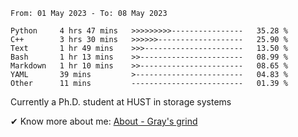 <!--START_SECTION:waka-->

```text
From: 01 May 2023 - To: 08 May 2023

Python     4 hrs 47 mins   >>>>>>>>>----------------   35.28 %
C++        3 hrs 30 mins   >>>>>>-------------------   25.90 %
Text       1 hr 49 mins    >>>----------------------   13.50 %
Bash       1 hr 13 mins    >>-----------------------   08.99 %
Markdown   1 hr 10 mins    >>-----------------------   08.65 %
YAML       39 mins         >------------------------   04.83 %
Other      11 mins         -------------------------   01.39 %
```

<!--END_SECTION:waka-->

<!-- [![grayxu's github stats](https://github-readme-stats.vercel.app/api?username=grayxu&count_private=true&show_icons=true)](https://github.com/grayxu) -->


Currently a Ph.D. student at HUST in storage systems
<!-- add this part due to Github student benefits requirements 🤷‍♂️ -->

✔ Know more about me: [About - Gray's grind](https://www.grayxu.cn/)
